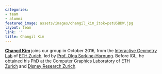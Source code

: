```yaml
---
categories:
- team
- alumni
featured_image: assets/images/changil_kim_itok=petUSBDW.jpg
layout: team
link: ''
title: Changil Kim
---
```


[**Changil Kim**](https://people.csail.mit.edu/changil/) joins our group in October 2016, from the [Interactive Geometry Lab](http://igl.ethz.ch/) of [ETH Zurich](http://www.ethz.ch/en.html), led by [Prof. Olga Sorkine-Hornung](http://igl.ethz.ch/people/sorkine/). Before IGL, he obtained his PhD at the [Computer Graphics Laboratory](http://graphics.ethz.ch/) of [ETH Zurich](http://www.ethz.ch/en.html) and [Disney Research Zurich](http://www.disneyresearch.com/).